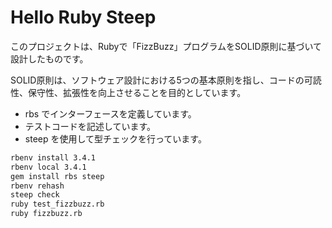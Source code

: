 # Hello Ruby Steep

このプロジェクトは、Rubyで「FizzBuzz」プログラムをSOLID原則に基づいて設計したものです。

SOLID原則は、ソフトウェア設計における5つの基本原則を指し、コードの可読性、保守性、拡張性を向上させることを目的としています。

* rbs でインターフェースを定義しています。
* テストコードを記述しています。
* steep を使用して型チェックを行っています。

```bash
rbenv install 3.4.1
rbenv local 3.4.1
gem install rbs steep
rbenv rehash
steep check
ruby test_fizzbuzz.rb
ruby fizzbuzz.rb
```
